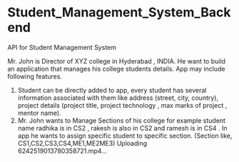 # Student_Management_System_Backend
API for Student Management System

Mr. John is Director of XYZ college in Hyderabad , INDIA.
He want to build an application that manages his college students details.
App may include following features.
1.	Student can be directly added to app, every student has several information associated with them like address (street, city, country), project details (project  title, project technology , max marks of project , mentor name).
2.	Mr. John wants to Manage Sections of his college for example student name radhika is in CS2 , rakesh is also in CS2 and ramesh is in CS4 . In app he wants to assign specific student to specific section.
(Section like, CS1,CS2,CS3,CS4,ME1,ME2ME3)
Uploading 6242519013780358721.mp4…
